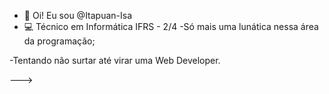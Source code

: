 - 👋 Oi! Eu sou @Itapuan-Isa
- 💻 Técnico em Informática IFRS - 2/4
-Só mais uma lunática nessa área da programação;

-Tentando não surtar até virar uma Web Developer.

--->
